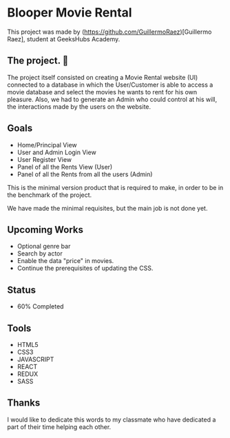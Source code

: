 # Blooper Movie Rental

This project was made by (https://github.com/GuillermoRaez)[Guillermo Raez], student at GeeksHubs Academy.

## The project. 🔧

The project itself consisted on creating a Movie Rental website (UI) connected to a database in which the User/Customer is able to access a movie database and select the movies he wants to rent for his own pleasure. Also, we had to generate an Admin who could control at his will, the interactions made by the users on the website.

## Goals

- Home/Principal View 
- User and Admin Login View
- User Register View
- Panel of all the Rents View (User)
- Panel of all the Rents from all the users (Admin)

This is the minimal version product that is required to make, in order to be in the benchmark of the project.

We have made the minimal requisites, but the main job is not done yet.

## Upcoming Works

- Optional genre bar
- Search by actor
- Enable the data "price" in movies.
- Continue the prerequisites of updating the CSS.

## Status

- 60% Completed

## Tools 

- HTML5
- CSS3
- JAVASCRIPT
- REACT
- REDUX
- SASS

## Thanks

I would like to dedicate this words to my classmate who have dedicated a part of their time helping each other.
